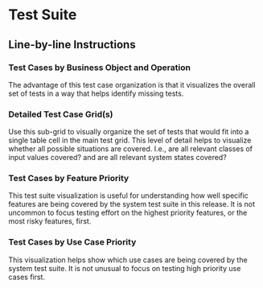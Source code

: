 # Test Suite

## Line-by-line Instructions

### Test Cases by Business Object and Operation

The advantage of this test case organization is that it visualizes the overall set of tests in a way that helps identify missing tests.

### Detailed Test Case Grid(s)

Use this sub-grid to visually organize the set of tests that would fit into a single table cell in the main test grid. This level of detail helps to visualize whether all possible situations are covered. I.e., are all relevant classes of input values covered? and are all relevant system states covered?

### Test Cases by Feature Priority

This test suite visualization is useful for understanding how well specific features are being covered by the system test suite in this release. It is not uncommon to focus testing effort on the highest priority features, or the most risky features, first.

### Test Cases by Use Case Priority

This visualization helps show which use cases are being covered by the system test suite. It is not unusual to focus on testing high priority use cases first.
